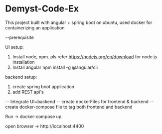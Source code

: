 # Demyst-Code-Ex

This project built with angular + spring boot on ubuntu, used docker for containerizing an application

--prerequisite

UI setup:

1. Install node, npm. pls refer https://nodejs.org/en/download for node js installation
2. Install angular
    npm install -g @angular/cli

backend setup:

1. create spring boot application
2. add REST api's

-- Integrate UI+backend
-- create dockerFiles for frontend & backend
-- create docker-compose file to tag both frontend and backend

Run -> docker-compose up

open browser -> http://localhost:4400

